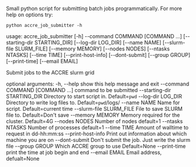 Small python script for submitting batch jobs programmatically. For more help on options try:

    python accre_job_submitter -h

usage: accre_job_submitter [-h] --command COMMAND [COMMAND ...]
                           [--starting-dir STARTING_DIR] [--log-dir LOG_DIR]
                           [--name NAME] [--slurm-file SLURM_FILE]
                           [--memory MEMORY] [--nodes NODES] [--ntasks NTASKS]
                           [--time TIME] [--print-host-info] [--dont-submit]
                           [--group GROUP] [--print-time] [--email EMAIL]

Submit jobs to the ACCRE slurm grid

optional arguments:
  -h, --help            show this help message and exit
  --command COMMAND [COMMAND ...]
                        command to be submitted
  --starting-dir STARTING_DIR
                        Directory to start script in. Default=`pwd`
  --log-dir LOG_DIR     Directory to write log files to. Default=`pwd`/logs/
  --name NAME           Name for script. Default=current time
  --slurm-file SLURM_FILE
                        File to save SLURM file to. Default=Don't save
  --memory MEMORY       Memory required for the cluster. Default=4G
  --nodes NODES         Number of nodes default=1
  --ntasks NTASKS       Number of processes default=1
  --time TIME           Amount of walltime to request in dd-hh:mm:ss
  --print-host-info     Print out information about which machine you are on
  --dont-submit         Don't submit the job. Just write the slurm file
  --group GROUP         Which ACCRE group to use Default=None
  --print-time          print the time at job begin and end
  --email EMAIL         Email address, defualt=None
